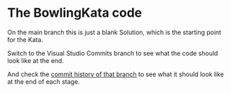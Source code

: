 # The BowlingKata code

On the main branch this is just a blank Solution, which is the starting point for the Kata.

Switch to the Visual Studio Commits branch to see what the code should look like at the end.

And check the [commit history of that branch](https://github.com/TrovoLtd/BowlingGameKata/commits/TheCommits/src/BowlingKata) to see what it should look like at the end of each stage.